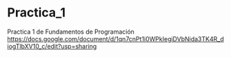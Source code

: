 # Practica_1
Practica 1 de Fundamentos de Programación 
https://docs.google.com/document/d/1qn7cnPt1i0WPkIegiDVbNida3TK4R_diogTlbXV10_c/edit?usp=sharing
